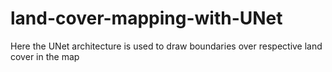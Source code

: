 # land-cover-mapping-with-UNet
Here the UNet architecture is used to draw boundaries over respective land cover in the map
